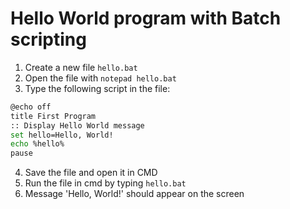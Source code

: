 # Hello World program with Batch scripting

1. Create a new file ```hello.bat```
2. Open the file with ```notepad hello.bat```
3. Type the following script in the file:
```sh
@echo off
title First Program 
:: Display Hello World message
set hello=Hello, World!
echo %hello%
pause
```
4. Save the file and open it in CMD
5. Run the file in cmd by typing ```hello.bat```
6. Message 'Hello, World!' should appear on the screen